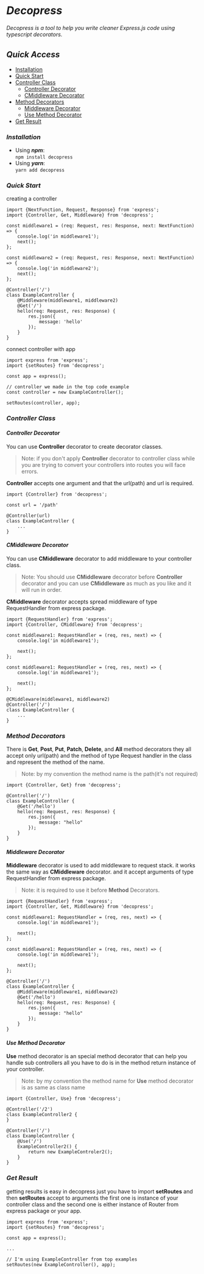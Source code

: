 # _Decopress_
###### Decopress is a tool to help you write cleaner Express.js code using typescript decorators.
## _Quick Access_
* [Installation](https://github.com/Dev-Addict/decopress#installation)
* [Quick Start](https://github.com/Dev-Addict/decopress#quick-start)
* [Controller Class](https://github.com/Dev-Addict/decopress#controller-class)
    * [Controller Decorator](https://github.com/Dev-Addict/decopress#controller-decorator)
    * [CMiddleware Decorator](https://github.com/Dev-Addict/decopress#cmiddleware-decorator)
* [Method Decorators](https://github.com/Dev-Addict/decopress#method-decorators)
    * [Middleware Decorator](https://github.com/Dev-Addict/decopress#middleware-decorator)
    * [Use Method Decorator](https://github.com/Dev-Addict/decopress#use-method-decorator)
* [Get Result](https://github.com/Dev-Addict/decopress#get-result)
### _Installation_
* Using **_npm_**: \
`npm install decopress`
* Using **_yarn_**: \
`yarn add decopress`
### _Quick Start_
creating a controller
```
import {NextFunction, Request, Response} from 'express';
import {Controller, Get, Middleware} from 'decopress';

const middleware1 = (req: Request, res: Response, next: NextFunction) => {
    console.log('in middleware1');
    next();
};

const middleware2 = (req: Request, res: Response, next: NextFunction) => {
    console.log('in middleware2');
    next();
};

@Controller('/')
class ExampleController {
    @Middleware(middleware1, middleware2)
    @Get('/')
    hello(req: Request, res: Response) {
        res.json({
            message: 'hello'
        });
    }
}
```
connect controller with app
```
import express from 'express';
import {setRoutes} from 'decopress';

const app = express();

// controller we made in the top code example
const controller = new ExampleController();

setRoutes(controller, app);
```

### _Controller Class_
#### _Controller Decorator_
You can use **Controller** decorator to create decorator classes.

> Note: if you don't apply **Controller** decorator to controller class while you are trying to convert your controllers into routes you will face errors.

**Controller** accepts one argument and that the url(path) and url is required.
```
import {Controller} from 'decopress';

const url = '/path'

@Controller(url)
class ExampleController {
    ...
}
```

#### _CMiddleware Decorator_
You can use **CMiddleware** decorator to add middleware to your controller class. 

> Note: You should use **CMiddleware** decorator before **Controller** decorator and you can use **CMiddleware** as much as you like and it will run in order.

**CMiddleware** decorator accepts spread middleware of type RequestHandler from express package.
```
import {RequestHandler} from 'express';
import {Controller, CMiddleware} from 'decopress';

const middleware1: RequestHandler = (req, res, next) => {
    console.log('in middleware1');

    next();
};

const middleware1: RequestHandler = (req, res, next) => {
    console.log('in middleware1');

    next();
};

@CMiddleware(middleware1, middleware2)
@Controller('/')
class ExampleController {
    ...
}
```

### _Method Decorators_
There is **Get**, **Post**, **Put**, **Patch**, **Delete**, and **All** method decorators they all accept only url(path) and the method of type Request handler in the class and represent the method of the name.

> Note: by my convention the method name is the path(it's not required)
```
import {Controller, Get} from 'decopress';

@Controller('/')
class ExampleController {
    @Get('/hello')
    hello(req: Request, res: Response) {
        res.json({
            message: "hello"
        });
    }
}
``` 
#### _Middleware Decorator_
**Middleware** decorator is used to add middleware to request stack. it works the same way as **CMiddleware** decorator. and it accept arguments of type RequestHandler from express package.

> Note: it is required to use it before **Method** Decorators.
```
import {RequestHandler} from 'express';
import {Controller, Get, Middleware} from 'decopress';

const middleware1: RequestHandler = (req, res, next) => {
    console.log('in middleware1');

    next();
};

const middleware1: RequestHandler = (req, res, next) => {
    console.log('in middleware1');

    next();
};

@Controller('/')
class ExampleController {
    @Middleware(middleware1, middleware2)
    @Get('/hello')
    hello(req: Request, res: Response) {
        res.json({
            message: "hello"
        });
    }
}
```
#### _Use Method Decorator_
**Use** method decorator is an special method decorator that can help you handle sub controllers all you have to do is in the method return instance of your controller.

> Note: by my convention the method name for **Use** method decorator is as same as class name
```
import {Controller, Use} from 'decopress';

@Controller('/2')
class ExampleController2 {
}

@Controller('/')
class ExampleController {
    @Use('/')
    ExampleController2() {
        return new ExampleControler2();
    }
}
```

### _Get Result_
getting results is easy in decopress just you have to import **setRoutes** and then **setRoutes** accept to arguments the first one is instance of your controller class and the second one is either instance of Router from express package or your app.
```
import express from 'express';
import {setRoutes} from 'decopress';
    
const app = express();

...

// I'm using ExampleController from top examples
setRoutes(new ExampleController(), app);
```
